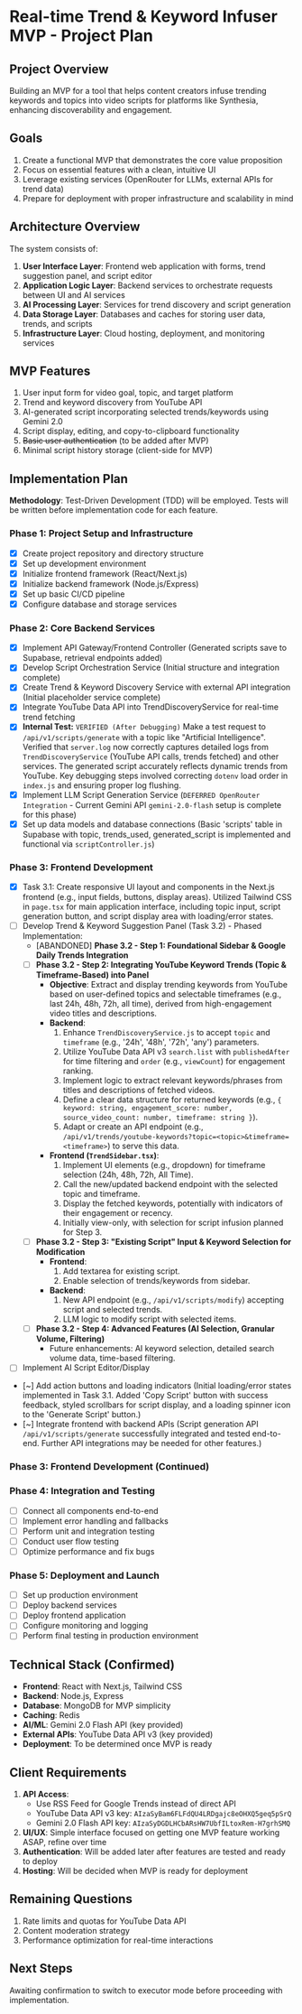 # Real-time Trend & Keyword Infuser MVP - Project Plan

## Project Overview

Building an MVP for a tool that helps content creators infuse trending keywords and topics into video scripts for platforms like Synthesia, enhancing discoverability and engagement.

## Goals

1. Create a functional MVP that demonstrates the core value proposition
2. Focus on essential features with a clean, intuitive UI
3. Leverage existing services (OpenRouter for LLMs, external APIs for trend data)
4. Prepare for deployment with proper infrastructure and scalability in mind

## Architecture Overview

The system consists of:

1. **User Interface Layer**: Frontend web application with forms, trend suggestion panel, and script editor
2. **Application Logic Layer**: Backend services to orchestrate requests between UI and AI services
3. **AI Processing Layer**: Services for trend discovery and script generation
4. **Data Storage Layer**: Databases and caches for storing user data, trends, and scripts
5. **Infrastructure Layer**: Cloud hosting, deployment, and monitoring services

## MVP Features

1. User input form for video goal, topic, and target platform
2. Trend and keyword discovery from YouTube API
3. AI-generated script incorporating selected trends/keywords using Gemini 2.0
4. Script display, editing, and copy-to-clipboard functionality
5. ~~Basic user authentication~~ (to be added after MVP)
6. Minimal script history storage (client-side for MVP)

## Implementation Plan

**Methodology**: Test-Driven Development (TDD) will be employed. Tests will be written before implementation code for each feature.

### Phase 1: Project Setup and Infrastructure

- [x] Create project repository and directory structure
- [x] Set up development environment
- [x] Initialize frontend framework (React/Next.js)
- [x] Initialize backend framework (Node.js/Express)
- [x] Set up basic CI/CD pipeline
- [x] Configure database and storage services

### Phase 2: Core Backend Services

- [x] Implement API Gateway/Frontend Controller (Generated scripts save to Supabase, retrieval endpoints added)
- [x] Develop Script Orchestration Service (Initial structure and integration complete)
- [x] Create Trend & Keyword Discovery Service with external API integration (Initial placeholder service complete)
- [x] Integrate YouTube Data API into TrendDiscoveryService for real-time trend fetching
- [x] **Internal Test:** `VERIFIED (After Debugging)` Make a test request to `/api/v1/scripts/generate` with a topic like "Artificial Intelligence". Verified that `server.log` now correctly captures detailed logs from `TrendDiscoveryService` (YouTube API calls, trends fetched) and other services. The generated script accurately reflects dynamic trends from YouTube. Key debugging steps involved correcting `dotenv` load order in `index.js` and ensuring proper log flushing.
- [x] Implement LLM Script Generation Service (`DEFERRED OpenRouter Integration` - Current Gemini API `gemini-2.0-flash` setup is complete for this phase)
- [x] Set up data models and database connections (Basic 'scripts' table in Supabase with topic, trends_used, generated_script is implemented and functional via `scriptController.js`)

### Phase 3: Frontend Development

- [x] Task 3.1: Create responsive UI layout and components in the Next.js frontend (e.g., input fields, buttons, display areas). Utilized Tailwind CSS in `page.tsx` for main application interface, including topic input, script generation button, and script display area with loading/error states.
- [ ] Develop Trend & Keyword Suggestion Panel (Task 3.2) - Phased Implementation:
  - [ABANDONED] **Phase 3.2 - Step 1: Foundational Sidebar & Google Daily Trends Integration**
  - [ ] **Phase 3.2 - Step 2: Integrating YouTube Keyword Trends (Topic & Timeframe-Based) into Panel**
    - **Objective**: Extract and display trending keywords from YouTube based on user-defined topics and selectable timeframes (e.g., last 24h, 48h, 72h, all time), derived from high-engagement video titles and descriptions.
    - **Backend**:
      1. Enhance `TrendDiscoveryService.js` to accept `topic` and `timeframe` (e.g., '24h', '48h', '72h', 'any') parameters.
      2. Utilize YouTube Data API v3 `search.list` with `publishedAfter` for time filtering and `order` (e.g., `viewCount`) for engagement ranking.
      3. Implement logic to extract relevant keywords/phrases from titles and descriptions of fetched videos.
      4. Define a clear data structure for returned keywords (e.g., `{ keyword: string, engagement_score: number, source_video_count: number, timeframe: string }`).
      5. Adapt or create an API endpoint (e.g., `/api/v1/trends/youtube-keywords?topic=<topic>&timeframe=<timeframe>`) to serve this data.
    - **Frontend (`TrendSidebar.tsx`)**:
      1. Implement UI elements (e.g., dropdown) for timeframe selection (24h, 48h, 72h, All Time).
      2. Call the new/updated backend endpoint with the selected topic and timeframe.
      3. Display the fetched keywords, potentially with indicators of their engagement or recency.
      4. Initially view-only, with selection for script infusion planned for Step 3.
  - [ ] **Phase 3.2 - Step 3: "Existing Script" Input & Keyword Selection for Modification**
    - **Frontend**:
      1. Add textarea for existing script.
      2. Enable selection of trends/keywords from sidebar.
    - **Backend**:
      1. New API endpoint (e.g., `/api/v1/scripts/modify`) accepting script and selected trends.
      2. LLM logic to modify script with selected items.
  - [ ] **Phase 3.2 - Step 4: Advanced Features (AI Selection, Granular Volume, Filtering)**
    - Future enhancements: AI keyword selection, detailed search volume data, time-based filtering.
- [ ] Implement AI Script Editor/Display
- [~] Add action buttons and loading indicators (Initial loading/error states implemented in Task 3.1. Added 'Copy Script' button with success feedback, styled scrollbars for script display, and a loading spinner icon to the 'Generate Script' button.)
- [~] Integrate frontend with backend APIs (Script generation API `/api/v1/scripts/generate` successfully integrated and tested end-to-end. Further API integrations may be needed for other features.)

### Phase 3: Frontend Development (Continued)



### Phase 4: Integration and Testing

- [ ] Connect all components end-to-end
- [ ] Implement error handling and fallbacks
- [ ] Perform unit and integration testing
- [ ] Conduct user flow testing
- [ ] Optimize performance and fix bugs

### Phase 5: Deployment and Launch

- [ ] Set up production environment
- [ ] Deploy backend services
- [ ] Deploy frontend application
- [ ] Configure monitoring and logging
- [ ] Perform final testing in production environment

## Technical Stack (Confirmed)

- **Frontend**: React with Next.js, Tailwind CSS
- **Backend**: Node.js, Express
- **Database**: MongoDB for MVP simplicity
- **Caching**: Redis
- **AI/ML**: Gemini 2.0 Flash API (key provided)
- **External APIs**: YouTube Data API v3 (key provided)
- **Deployment**: To be determined once MVP is ready

## Client Requirements

1. **API Access**:
   - Use RSS Feed for Google Trends instead of direct API
   - YouTube Data API v3 key: `AIzaSyBam6FLFdQU4LRDgajc8eOHXQ5geq5pSrQ`
   - Gemini 2.0 Flash API key: `AIzaSyDGDLHCbARsHW7UbfILtoxRem-H7grhSMQ`
2. **UI/UX**: Simple interface focused on getting one MVP feature working ASAP, refine over time
3. **Authentication**: Will be added later after features are tested and ready to deploy
4. **Hosting**: Will be decided when MVP is ready for deployment

## Remaining Questions

1. Rate limits and quotas for YouTube Data API
2. Content moderation strategy
3. Performance optimization for real-time interactions

## Next Steps

Awaiting confirmation to switch to executor mode before proceeding with implementation.
